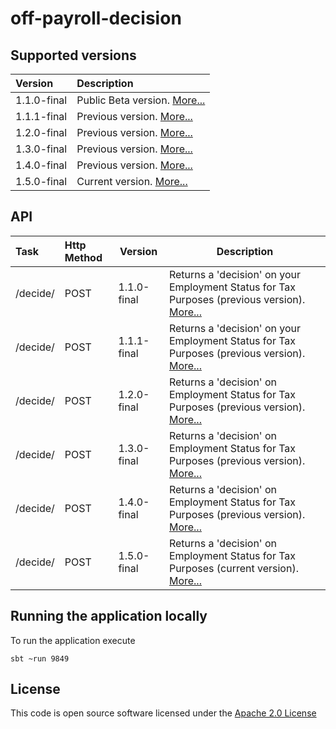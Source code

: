 # off-payroll-decision


## Supported versions 
| Version | Description |
|:--------|:------------|
|1.1.0-final|Public Beta version. [More...](./docs/api_1.1.0-final.md)|
|1.1.1-final|Previous version. [More...](./docs/api_1.1.1-final.md)|
|1.2.0-final|Previous version. [More...](./docs/api_1.2.0-final.md)|
|1.3.0-final|Previous version. [More...](./docs/api_1.3.0-final.md)|
|1.4.0-final|Previous version. [More...](./docs/api_1.4.0-final.md)|
|1.5.0-final|Current version. [More...](./docs/api_1.5.0-final.md)|



## API
| Task    | Http Method | Version   | Description |
|:--------|:------------|-----------|-------------|
|/decide/ | POST        |1.1.0-final|Returns a 'decision' on your Employment Status for Tax Purposes (previous version). [More...](./docs/api_1.1.0-final.md)|
|/decide/ | POST        |1.1.1-final|Returns a 'decision' on your Employment Status for Tax Purposes (previous version). [More...](./docs/api_1.1.1-final.md)|
|/decide/ | POST        |1.2.0-final|Returns a 'decision' on Employment Status for Tax Purposes (previous version). [More...](./docs/api_1.2.0-final.md)|
|/decide/ | POST        |1.3.0-final|Returns a 'decision' on Employment Status for Tax Purposes (previous version). [More...](./docs/api_1.3.0-final.md)|
|/decide/ | POST        |1.4.0-final|Returns a 'decision' on Employment Status for Tax Purposes (previous version). [More...](./docs/api_1.4.0-final.md)|
|/decide/ | POST        |1.5.0-final|Returns a 'decision' on Employment Status for Tax Purposes (current version). [More...](./docs/api_1.5.0-final.md)|


## Running the application locally
To run the application execute

```
sbt ~run 9849 

```
 
## License

This code is open source software licensed under the [Apache 2.0 License](http://www.apache.org/licenses/LICENSE-2.0.html)
